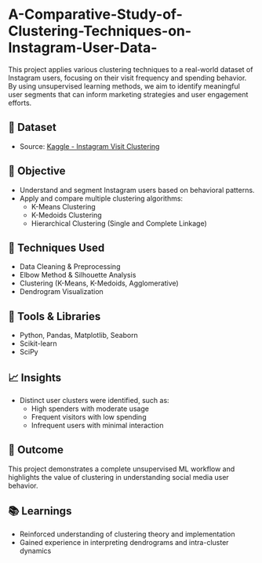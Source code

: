 # A-Comparative-Study-of-Clustering-Techniques-on-Instagram-User-Data-

This project applies various clustering techniques to a real-world dataset of Instagram users, focusing on their visit frequency and spending behavior. By using unsupervised learning methods, we aim to identify meaningful user segments that can inform marketing strategies and user engagement efforts.

## 📁 Dataset

- Source: [Kaggle - Instagram Visit Clustering](https://www.kaggle.com/datasets/chaandsheikh/instagram-visit-clustering)

## 🎯 Objective

- Understand and segment Instagram users based on behavioral patterns.
- Apply and compare multiple clustering algorithms:
  - K-Means Clustering
  - K-Medoids Clustering
  - Hierarchical Clustering (Single and Complete Linkage)

## 📌 Techniques Used

- Data Cleaning & Preprocessing
- Elbow Method & Silhouette Analysis
- Clustering (K-Means, K-Medoids, Agglomerative)
- Dendrogram Visualization

## 🧠 Tools & Libraries

- Python, Pandas, Matplotlib, Seaborn
- Scikit-learn
- SciPy

## 📈 Insights

- Distinct user clusters were identified, such as:
  - High spenders with moderate usage
  - Frequent visitors with low spending
  - Infrequent users with minimal interaction

## 📎 Outcome

This project demonstrates a complete unsupervised ML workflow and highlights the value of clustering in understanding social media user behavior.

## 📚 Learnings

- Reinforced understanding of clustering theory and implementation
- Gained experience in interpreting dendrograms and intra-cluster dynamics
